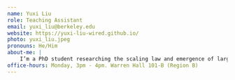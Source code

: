 ```yaml
---
name: Yuxi Liu 
role: Teaching Assistant
email: yuxi_liu@berkeley.edu
website: https://yuxi-liu-wired.github.io/
photo: yuxi_liu.jpeg
pronouns: He/Him
about-me: |
    I’m a PhD student researching the scaling law and emergence of large neural networks. In my free time I experiment with the latest AI models and mathematical physics.
office-hours: Monday, 3pm - 4pm. Warren Hall 101-B (Region B)
---
```

